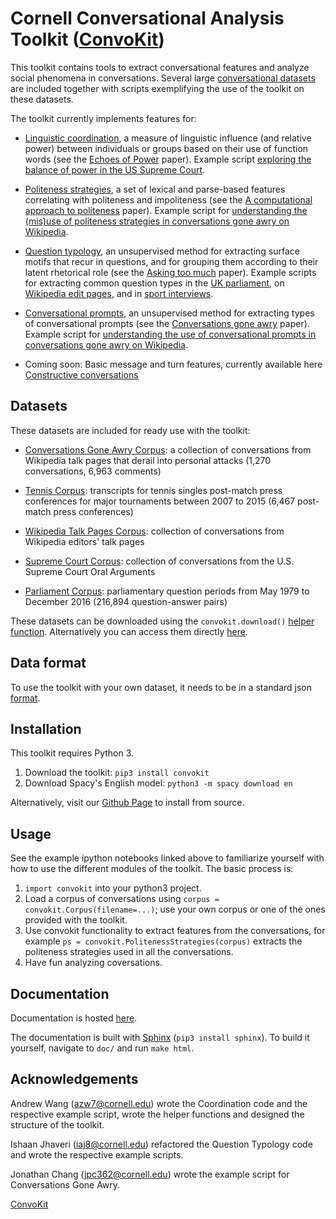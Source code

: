 # Cornell Conversational Analysis Toolkit ([ConvoKit](http://convokit.cornell.edu/))
This toolkit contains tools to extract conversational features and analyze social phenomena in conversations.  Several large [conversational datasets](https://github.com/CornellNLP/Cornell-Conversational-Analysis-Toolkit#datasets) are included together with scripts exemplifying the use of the toolkit on these datasets.

The toolkit currently implements features for:

- [Linguistic coordination](https://github.com/CornellNLP/Cornell-Conversational-Analysis-Toolkit/blob/master/Coordination_README.md), a measure of linguistic influence (and relative power) between individuals or groups based on their use of function words (see the [Echoes of Power](https://www.cs.cornell.edu/~cristian/Echoes_of_power.html) paper). Example script [exploring the balance of power in the US Supreme Court](https://github.com/CornellNLP/Cornell-Conversational-Analysis-Toolkit/blob/master/examples/coordination/examples.ipynb).

- [Politeness strategies](https://github.com/CornellNLP/Cornell-Conversational-Analysis-Toolkit/blob/master/Politeness_README.md), a set of lexical and parse-based features correlating with politeness and impoliteness (see the [A computational approach to politeness](https://www.cs.cornell.edu/~cristian/Politeness.html) paper).  Example script for [understanding the (mis)use of politeness strategies in conversations gone awry on Wikipedia](https://github.com/CornellNLP/Cornell-Conversational-Analysis-Toolkit/blob/master/examples/conversations-gone-awry/Conversations%20Gone%20Awry%20Prediction.ipynb).

- [Question typology](https://github.com/CornellNLP/Cornell-Conversational-Analysis-Toolkit/blob/master/QuestionTypology_README.md), an unsupervised method for extracting surface motifs that recur in questions, and for grouping them according to their latent rhetorical role (see the [Asking too much](http://www.cs.cornell.edu/~cristian/Asking_too_much.html) paper).  Example scripts for extracting common question types in the [UK parliament](https://github.com/CornellNLP/Cornell-Conversational-Analysis-Toolkit/blob/master/examples/question-typology/parliament_question_typology.py), on [Wikipedia edit pages](https://github.com/CornellNLP/Cornell-Conversational-Analysis-Toolkit/blob/master/examples/question-typology/wiki_question_typology.py), and in [sport interviews](https://github.com/CornellNLP/Cornell-Conversational-Analysis-Toolkit/blob/master/examples/question-typology/tennis_question_typology.py).

- [Conversational prompts](https://github.com/CornellNLP/Cornell-Conversational-Analysis-Toolkit/blob/master/QuestionTypology_README.md), an unsupervised method for extracting types of conversational prompts (see the [Conversations gone awry](http://www.cs.cornell.edu/~cristian/Conversations_gone_awry.html) paper).  Example script for [understanding the use of conversational prompts in conversations gone awry on Wikipedia](https://github.com/CornellNLP/Cornell-Conversational-Analysis-Toolkit/blob/master/examples/conversations-gone-awry/Conversations%20Gone%20Awry%20Prediction.ipynb).

- Coming soon: Basic message and turn features, currently available here [Constructive conversations](https://github.com/CornellNLP/Cornell-Conversational-Analysis-Toolkit/tree/constructive/cornellversation/constructive)

## Datasets
These datasets are included for ready use with the toolkit:

- [Conversations Gone Awry Corpus](https://github.com/CornellNLP/Cornell-Conversational-Analysis-Toolkit/blob/master/datasets/conversations-gone-awry-corpus/awry.README.v1.00.txt): a collection of conversations from Wikipedia talk pages that derail into personal attacks (1,270 conversations, 6,963 comments)

- [Tennis Corpus](http://www.cs.cornell.edu/~liye/tennis_README.txt): transcripts for tennis singles post-match press conferences for major tournaments between 2007 to 2015 (6,467 post-match press conferences)

- [Wikipedia Talk Pages Corpus](http://www.cs.cornell.edu/~cristian/Echoes_of_power_files/wikipedia.talkpages.README.v1.01.txt): collection of conversations from Wikipedia editors' talk pages

- [Supreme Court Corpus](http://www.cs.cornell.edu/~cristian/Echoes_of_power_files/supreme.README.v1.01.txt): collection of conversations from the U.S. Supreme Court Oral Arguments

- [Parliament Corpus](http://www.cs.cornell.edu/~cristian/Asking_too_much_files/paper-questions.pdf): parliamentary question periods from May 1979 to December 2016 (216,894 question-answer pairs)

These datasets can be downloaded using the `convokit.download()` [helper function](https://github.com/CornellNLP/Cornell-Conversational-Analysis-Toolkit/blob/master/convokit/util.py).  Alternatively you can access them directly [here](http://zissou.infosci.cornell.edu/socialkit/datasets/).

## Data format

To use the toolkit with your own dataset, it needs to be in a standard json [format](https://github.com/CornellNLP/Cornell-Conversational-Analysis-Toolkit/blob/master/Data_format.md).

## Installation
This toolkit requires Python 3.

1. Download the toolkit: `pip3 install convokit`
2. Download Spacy's English model: `python3 -m spacy download en`

Alternatively, visit our [Github Page](https://github.com/CornellNLP/Cornell-Conversational-Analysis-Toolkit) to install from source.

## Usage

See the example ipython notebooks linked above to familiarize yourself with how to use the different modules of the toolkit.  The basic process is:

1. `import convokit` into your python3 project.
2. Load a corpus of conversations using `corpus = convokit.Corpus(filename=...)`; use your own corpus or one of the ones provided with the toolkit.
3. Use convokit functionality to extract features from the conversations, for example `ps = convokit.PolitenessStrategies(corpus)` extracts the politeness strategies used in all the conversations. 
4. Have fun analyzing coversations.

## Documentation
Documentation is hosted [here](http://zissou.infosci.cornell.edu/socialkit/documentation/).

The documentation is built with [Sphinx](http://www.sphinx-doc.org/en/1.5.1/) (`pip3 install sphinx`). To build it yourself, navigate to `doc/` and run `make html`. 

## Acknowledgements

Andrew Wang ([azw7@cornell.edu](mailto:azw7@cornell.edu))  wrote the Coordination code and the respective example script, wrote the helper functions and designed the structure of the toolkit.

Ishaan Jhaveri ([iaj8@cornell.edu](mailto:iaj8@cornell.edu)) refactored the Question Typology code and wrote the respective example scripts.

Jonathan Chang ([jpc362@cornell.edu](mailto:jpc362@cornell.edu)) wrote the example script for Conversations Gone Awry.


[ConvoKit](http://convokit.cornell.edu/)
